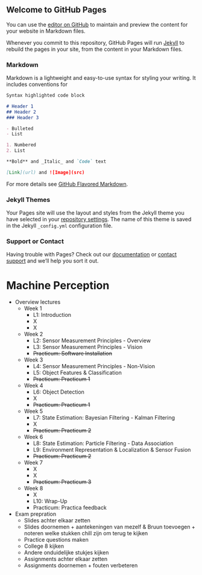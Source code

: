 ## Welcome to GitHub Pages

You can use the [editor on GitHub](https://github.com/resmaessen/CS4240-DL-Project/edit/gh-pages/index.md) to maintain and preview the content for your website in Markdown files.

Whenever you commit to this repository, GitHub Pages will run [Jekyll](https://jekyllrb.com/) to rebuild the pages in your site, from the content in your Markdown files.

### Markdown

Markdown is a lightweight and easy-to-use syntax for styling your writing. It includes conventions for

```markdown
Syntax highlighted code block

# Header 1
## Header 2
### Header 3

- Bulleted
- List

1. Numbered
2. List

**Bold** and _Italic_ and `Code` text

[Link](url) and ![Image](src)
```

For more details see [GitHub Flavored Markdown](https://guides.github.com/features/mastering-markdown/).

### Jekyll Themes

Your Pages site will use the layout and styles from the Jekyll theme you have selected in your [repository settings](https://github.com/resmaessen/CS4240-DL-Project/settings). The name of this theme is saved in the Jekyll `_config.yml` configuration file.

### Support or Contact

Having trouble with Pages? Check out our [documentation](https://docs.github.com/categories/github-pages-basics/) or [contact support](https://support.github.com/contact) and we’ll help you sort it out.

# Machine Perception

- Overview lectures
    - Week 1
        - L1: Introduction
        - X
        - X
    - Week 2
        - L2: Sensor Measurement Principles - Overview
        - L3: Sensor Measurement Principles - Vision
        - ~~Practicum: Software Installation~~
    - Week 3
        - L4: Sensor Measurement Principles - Non-Vision
        - L5: Object Features & Classification
        - ~~Practicum: Practicum 1~~
    - Week 4
        - L6: Object Detection
        - X
        - ~~Practicum: Practicum 1~~
    - Week 5
        - L7: State Estimation: Bayesian Filtering - Kalman Filtering
        - X
        - ~~Practicum: Practicum 2~~
    - Week 6
        - L8: State Estimation: Particle Filtering - Data Association
        - L9: Environment Representation & Localization & Sensor Fusion
        - ~~Practicum: Practicum 2~~
    - Week 7
        - X
        - X
        - ~~Practicum: Practicum 3~~
    - Week 8
        - X
        - L10: Wrap-Up
        - Practicum: Practica feedback
- Exam prepration
    - Slides achter elkaar zetten
    - Slides doornemen + aantekeningen van mezelf & Bruun toevoegen + noteren welke stukken chill zijn om terug te kijken
    - Practice questions maken
    - College 8 kijken
    - Andere onduidelijke stukjes kijken
    - Assignments achter elkaar zetten
    - Assignments doornemen + fouten verbeteren
